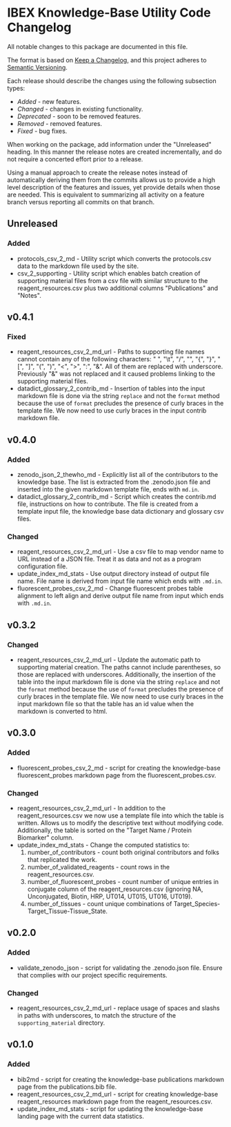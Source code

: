 # IBEX Knowledge-Base Utility Code Changelog

All notable changes to this package are documented in this file.

The format is based on [Keep a Changelog](https://keepachangelog.com/en/1.0.0/),
and this project adheres to [Semantic Versioning](https://semver.org/spec/v2.0.0.html).

Each release should describe the changes using the following subsection types:
  * *Added* - new features.
  * *Changed* - changes in existing functionality.
  * *Deprecated* - soon to be removed features.
  * *Removed* - removed features.
  * *Fixed* - bug fixes.

When working on the package, add information under the "Unreleased" heading. In this manner the release notes are
created incrementally, and do not require a concerted effort prior to a release.

Using a manual approach to create the release notes instead of automatically deriving them from the
commits allows us to provide a high level description of the features and issues, yet provide details when those are
needed. This is equivalent to summarizing all activity on a feature branch versus reporting all commits on that branch.

## Unreleased

### Added
* protocols_csv_2_md - Utility script which converts the protocols.csv data to the markdown file used by the site.
* csv_2_supporting - Utility script which enables batch creation of supporting material files from a csv file with similar structure to the reagent_resources.csv plus two additional columns "Publications" and "Notes".

## v0.4.1

### Fixed
* reagent_resources_csv_2_md_url - Paths to supporting file names cannot contain any of the following characters: " ", "\t", "/", "\", "{", "}", "[", "]", "(", ")", "<", ">", ":", "&". All of them are replaced with underscore. Previously "&" was not replaced and it caused problems linking to the supporting material files.
* datadict_glossary_2_contrib_md - Insertion of tables into the input markdown file is done via the string `replace` and not the `format` method because the use of `format` precludes the presence of curly braces in the template file. We now need to use curly braces in the input contrib markdown file.

## v0.4.0

### Added
* zenodo_json_2_thewho_md - Explicitly list all of the contributors to the knowledge base. The list is extracted from the .zenodo.json file and inserted into the given markdown template file, ends with `md.in`.
* datadict_glossary_2_contrib_md - Script which creates the contrib.md file, instructions on how to contribute. The file is created from a template input file, the knowledge base data dictionary and glossary csv files.

### Changed
* reagent_resources_csv_2_md_url - Use a csv file to map vendor name to URL instead of a JSON file. Treat it as data and not as a program configuration file.
* update_index_md_stats - Use output directory instead of output file name. File name is derived from input file name which ends with `.md.in`.
* fluorescent_probes_csv_2_md - Change fluorescent probes table alignment to left align and derive output file name from input which ends with `.md.in`.

## v0.3.2

### Changed
* reagent_resources_csv_2_md_url - Update the automatic path to supporting material creation. The paths cannot include parentheses, so those are replaced with underscores. Additionally, the insertion of the table into the input markdown file is done via the string `replace` and not the `format` method because the use of `format` precludes the presence of curly braces in the template file. We now need to use curly braces in the input markdown file so that the table has an id value when the markdown is converted to html.

## v0.3.0

### Added
* fluorescent_probes_csv_2_md - script for creating the knowledge-base fluorescent_probes markdown page from the fluorescent_probes.csv.

### Changed
* reagent_resources_csv_2_md_url - In addition to the reagent_resources.csv we now use a template file into which the table is written. Allows us to modify the descriptive text without modifying code. Additionally, the table is sorted on the "Target Name / Protein Biomarker" column.
* update_index_md_stats - Change the computed statistics to:
  1. number_of_contributors - count both original contributors and folks that replicated the work.
  1. number_of_validated_reagents - count rows in the reagent_resources.csv.
  1. number_of_fluorescent_probes - count number of unique entries in conjugate column of the reagent_resources.csv (ignoring NA, Unconjugated, Biotin, HRP, UT014, UT015, UT016, UT019).
  1. number_of_tissues - count unique combinations of Target_Species-Target_Tissue-Tissue_State.

## v0.2.0

### Added
* validate_zenodo_json - script for validating the .zenodo.json file. Ensure that complies with our project specific requirements.

### Changed
* reagent_resources_csv_2_md_url - replace usage of spaces and slashs in paths with underscores, to match the structure of the `supporting_material` directory.

## v0.1.0

### Added
* bib2md - script for creating the knowledge-base publications markdown page from the publications.bib file.
* reagent_resources_csv_2_md_url - script for creating knowledge-base reagent_resources markdown page from the reagent_resources.csv.
* update_index_md_stats - script for updating the knowledge-base landing page with the current data statistics. 
